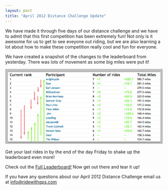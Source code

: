 ```yaml
---
layout: post
title: "April 2012 Distance Challenge Update"
---
```

We have made it through five days of our distance challenge and we have to admit that this first competition has been extremely fun! Not only is it awesome for us to get to see eveyone out riding, but we are also learning a lot about how to make these competition really cool and fun for everyone. 

We have created a snapshot of the changes to the leaderboard from yesterday. There was lots of movement as some big miles were put it!

<img class="postimage" src="/images/post_images/dayfivechanges.jpg">

Get your last rides in by the end of the day Friday to shake up the leaderboard even more!


Check out the <a href="http://ridewithgps.com/trips/10789http://beta.ridewithgps.com/competitions/apr-2012-most-miles?utm_source=Blog&utm_medium=Social&utm_campaign=DailyPost">Full Leaderboard!</a> Now get out there and tear it up! 

If you have any questions about our April 2012 Distance Challenge email us at <a href="mailto:info@ridewithgps.com">info@ridewithgps.com</a>
